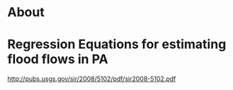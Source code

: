 # About
# Regression Equations for estimating flood flows in PA 

http://pubs.usgs.gov/sir/2008/5102/pdf/sir2008-5102.pdf
